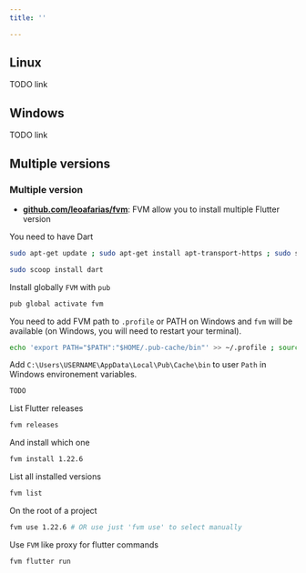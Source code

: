 ```yaml
---
title: ''

---
```


## Linux

TODO link

## Windows

TODO link

## Multiple versions

### Multiple version

- [**github.com/leoafarias/fvm**](https://github.com/leoafarias/fvm): FVM allow you to install multiple Flutter version

You need to have Dart

<code-group>
  <code-block label="Linux" active>

  ```bash
  sudo apt-get update ; sudo apt-get install apt-transport-https ; sudo sh -c 'wget -qO- https://dl-ssl.google.com/linux/linux_signing_key.pub | apt-key add -' ; sudo sh -c 'wget -qO- https://storage.googleapis.com/download.dartlang.org/linux/debian/dart_stable.list > /etc/apt/sources.list.d/dart_stable.list' ; sudo apt-get update ; sudo apt-get install dart ; echo 'export PATH="$PATH:/usr/lib/dart/bin"' >> ~/.profile ; source ~/.profile
  ```

  </code-block>
  <code-block label="Windows">

  ```bash
  sudo scoop install dart
  ```

  </code-block>
</code-group>

Install globally `FVM` with `pub`

```bash
pub global activate fvm
```

You need to add FVM path to `.profile` or PATH on Windows and `fvm` will be available (on Windows, you will need to restart your terminal).

<code-group>
  <code-block label="Linux" active>

  ```bash
  echo 'export PATH="$PATH":"$HOME/.pub-cache/bin"' >> ~/.profile ; source ~/.profile
  ```

  </code-block>
  <code-block label="Windows">

  Add `C:\Users\USERNAME\AppData\Local\Pub\Cache\bin` to user `Path` in Windows environement variables.

  ```bash
  TODO
  ```

  </code-block>
</code-group>

List Flutter releases

```bash
fvm releases
```

And install which one

```bash
fvm install 1.22.6
```

List all installed versions

```bash
fvm list
```

On the root of a project

```bash
fvm use 1.22.6 # OR use just 'fvm use' to select manually
```

Use `FVM` like proxy for flutter commands

```bash
fvm flutter run
```
